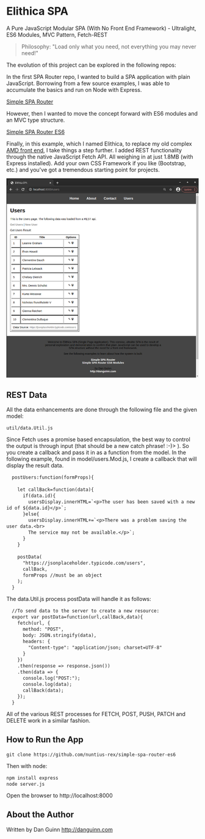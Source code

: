 # Elithica SPA
A Pure JavaScript Modular SPA (With No Front End Framework) - Ultralight, ES6 Modules, MVC Pattern, Fetch-REST

> Philosophy: "Load only what you need, not everything you may never need!"

The evolution of this project can be explored in the following repos:

In the first SPA Router repo, I wanted to build a SPA application with plain JavaScript. Borrowing from a few source examples, I was able to accumulate the basics and run on Node with Express.

[Simple SPA Router](https://github.com/nuntius-rex/simple-spa-router.git)


However, then I wanted to move the concept forward with ES6 modules and an MVC type structure.

[Simple SPA Router ES6](https://github.com/nuntius-rex/simple-spa-router-es6)

Finally, in this example, which I named Elithica, to replace my old complex [AMD front end](https://github.com/nuntius-rex/Elithica-AMD-Node), I take things a step further. I added REST functionality through the native JavaScript Fetch API. All weighing in at just 1.8MB (with Express installed). Add your own CSS Framework if you like (Bootstrap, etc.) and you've got a tremendous starting point for projects.


![Alt](/public/img/screenshot.png "Screenshot of Simple SPA Router ES6")

## REST Data

All the data enhancements are done through the following file and the given model:

```
util/data.Util.js
```

Since Fetch uses a promise based encapsulation, the best way to control the output is through input (that should be a new catch phrase! :-)> ). So you create a callback and pass it in as a function from the model. In the following example, found in model/users.Mod.js, I create a callback that will display the result data.

```
  postUsers:function(formProps){

    let callBack=function(data){
      if(data.id){
        usersDisplay.innerHTML=`<p>The user has been saved with a new id of ${data.id}</p>`;
      }else{
        usersDisplay.innerHTML+=`<p>There was a problem saving the user data.<br>
        The service may not be available.</p>`;
      }
    }

    postData(
      "https://jsonplaceholder.typicode.com/users",
      callBack,
      formProps //must be an object
    );
  }

```
The data.Util.js process postData will handle it as follows:

```
  //To send data to the server to create a new resource:
  export var postData=function(url,callBack,data){
    fetch(url, {
      method: "POST",
      body: JSON.stringify(data),
      headers: {
        "Content-type": "application/json; charset=UTF-8"
      }
    })
    .then(response => response.json())
    .then(data => {
      console.log("POST:");
      console.log(data);
      callBack(data);
    });
  }

```

All of the various REST processes for FETCH, POST, PUSH, PATCH and DELETE work in a similar fashion.

## How to Run the App 

```
git clone https://github.com/nuntius-rex/simple-spa-router-es6

```
Then with node:

```
npm install express
node server.js
```
Open the browser to http://localhost:8000


## About the Author
Written by Dan Guinn
http://danguinn.com

